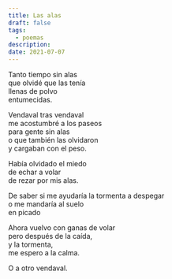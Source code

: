 ```yaml
---
title: Las alas
draft: false
tags:
  - poemas
description: 
date: 2021-07-07
---
```

Tanto tiempo sin alas  
que olvidé que las tenía  
llenas de polvo  
entumecidas.

Vendaval tras vendaval  
me acostumbré a los paseos  
para gente sin alas  
o que también las olvidaron  
y cargaban con el peso.

Había olvidado el miedo  
de echar a volar  
de rezar por mis alas.

De saber si me ayudaría la tormenta a despegar  
o me mandaría al suelo  
en picado

Ahora vuelvo con ganas de volar  
pero después de la caída,  
y la tormenta,  
me espero a la calma.

O a otro vendaval.
